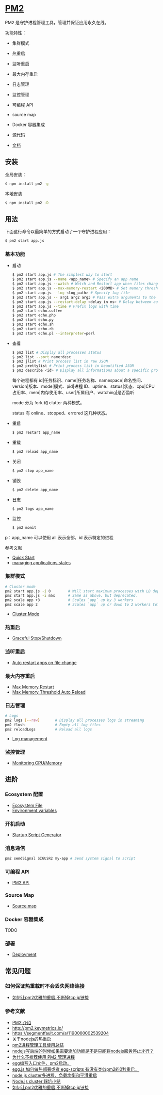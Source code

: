 # [PM2](https://pm2.keymetrics.io)

PM2 是守护进程管理工具，管理并保证应用永久在线。

功能特性：

- 集群模式
- 热重启
- 监听重启
- 最大内存重启
- 日志管理
- 监控管理
- 可编程 API
- source map
- Docker 容器集成

- [源代码](https://github.com/Unitech/pm2)
- [文档](https://pm2.keymetrics.io/docs/usage/pm2-doc-single-page/)

## 安装

全局安装：

```bash
$ npm install pm2 -g
```

本地安装

```bash
$ npm install pm2 -D
```

## 用法

下面这行命令以最简单的方式启动了一个守护进程应用：

```bash
$ pm2 start app.js
```

### 基本功能

- 启动

    ```bash
    $ pm2 start app.js # The simplest way to start
    $ pm2 start app.js --name <app_name> # Specify an app name
    $ pm2 start app.js --watch # Watch and Restart app when files change
    $ pm2 start app.js --max-memory-restart <200MB> # Set memory threshold for app reload
    $ pm2 start app.js --log <log_path> # Specify log file
    $ pm2 start app.js -- arg1 arg2 arg3 # Pass extra arguments to the script
    $ pm2 start app.js --restart-delay <delay in ms> # Delay between automatic restarts
    $ pm2 start app.js --time # Prefix logs with time
    $ pm2 start echo.coffee
    $ pm2 start echo.php
    $ pm2 start echo.py
    $ pm2 start echo.sh
    $ pm2 start echo.rb
    $ pm2 start echo.pl --interpreter=perl
    ```

- 查看

    ```bash
    $ pm2 list # Display all processes status
    $ pm2 list --sort name:desc
    $ pm2 jlist # Print process list in raw JSON
    $ pm2 prettylist # Print process list in beautified JSON
    $ pm2 describe <id> # Display all informations about a specific process
    ```

    每个进程都有 id|任务标识、name|任务名称、namespace|命名空间、version|版本、mode|模式、pid|进程 ID、uptime、status|状态、cpu|CPU 占用率、mem|内存使用率、user|所属用户、watching|是否监听

    mode 分为 fork 和 clutter 两种模式。

    status 有 online、stopped、errored 这几种状态。

- 重启

    ```bash
    $ pm2 restart app_name
    ```

- 重载

    ```bash
    $ pm2 reload app_name
    ```

- 关闭

    ```bash
    $ pm2 stop app_name
    ```

- 销毁

    ```bash
    $ pm2 delete app_name
    ```

- 日志

    ```bash
    $ pm2 logs app_name
    ```

- 监控

    ```bash
    $ pm2 monit
    ```

p：app_name 可以使用 all 表示全部，id 表示特定的进程

参考文献

- [Quick Start](https://pm2.keymetrics.io/docs/usage/quick-start/)
- [managing applications states](https://pm2.keymetrics.io/docs/usage/process-management/)

### 集群模式

```bash
# Cluster mode
pm2 start app.js -i 0        # Will start maximum processes with LB depending on available CPUs
pm2 start app.js -i max      # Same as above, but deprecated.
pm2 scale app +3             # Scales `app` up by 3 workers
pm2 scale app 2              # Scales `app` up or down to 2 workers total
```

- [Cluster Mode](https://pm2.keymetrics.io/docs/usage/cluster-mode/)

### 热重启

- [Graceful Stop/Shutdown](https://pm2.keymetrics.io/docs/usage/signals-clean-restart/)

### 监听重启

- [Auto restart apps on file change](https://pm2.keymetrics.io/docs/usage/watch-and-restart/)

### 最大内存重启

- [Max Memory Restart](https://pm2.keymetrics.io/docs/usage/process-management/)
- [Max Memory Threshold Auto Reload](https://pm2.keymetrics.io/docs/usage/memory-limit/)

### 日志管理

```bash
# Logs
pm2 logs [--raw]       # Display all processes logs in streaming
pm2 flush              # Empty all log files
pm2 reloadLogs         # Reload all logs
```

- [Log management](https://pm2.keymetrics.io/docs/usage/log-management/)

### 监控管理

- [Monitoring CPU/Memory](https://pm2.keymetrics.io/docs/usage/monitoring/)

## 进阶

### Ecosystem 配置

- [Ecosystem File](https://pm2.keymetrics.io/docs/usage/application-declaration/)
- [Environment variables](https://pm2.keymetrics.io/docs/usage/environment/)

### 开机启动

- [Startup Script Generator](https://pm2.keymetrics.io/docs/usage/startup/)

### 消息通信

```bash
pm2 sendSignal SIGUSR2 my-app # Send system signal to script
```

### 可编程 API

- [PM2 API](https://pm2.keymetrics.io/docs/usage/pm2-api/)

### Source Map

- [Source map](https://pm2.keymetrics.io/docs/usage/source-map-support/)

### Docker 容器集成

TODO

### 部署

- [Deployment](https://pm2.keymetrics.io/docs/usage/deployment/)

## 常见问题

### 如何保证热重载时不会丢失网络连接

- [如何让pm2优雅的重启,不断掉tcp ip链接](https://cnodejs.org/topic/586ee5da3ffc84e30620e30e)

### 参考文献

- [PM2 介绍](https://www.douban.com/note/314200231/)
- http://pm2.keymetrics.io/
- https://segmentfault.com/a/1190000002539204
- [关于nodejs的热重启](https://cnodejs.org/topic/555999a415447cf10909100e)
- [pm2进程管理工具使用总结](http://blog.51cto.com/7490142/1858720)
- [nodejs写后端的时候如果需要添加功能是不是只能将nodejs服务停止才行？](https://www.zhihu.com/question/29851457)
- [为什么不推荐使用 PM2 管理进程](https://juejin.im/entry/5aed72636fb9a07ab508c918)
- [egg编写入口文件，pm2启动。](https://github.com/eggjs/egg/issues/345)
- [egg.js 如何做热部署或者 egg-scripts 有没有类似pm2的0秒重启。](https://segmentfault.com/q/1010000012067376)
- [node.js cluster多进程、负载均衡和平滑重启](https://www.cnblogs.com/kenkofox/p/5431643.html)
- [Node.js cluster 踩坑小结](https://zhuanlan.zhihu.com/p/27069865)
- [如何让pm2优雅的重启,不断掉tcp ip链接](https://cnodejs.org/topic/586ee5da3ffc84e30620e30e)
